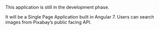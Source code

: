 This application is still in the development phase.

It will be a Single Page Application built in Angular 7. Users can search images from Pixabay’s public facing API.
